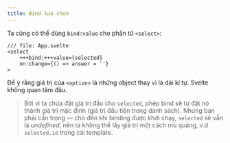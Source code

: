```yaml
---
title: Bind lựa chọn
---
```


Ta cũng có thể dùng `bind:value` cho phần tử `<select>`:

```svelte
/// file: App.svelte
<select
    +++bind:+++value={selected}
    on:change={() => answer = ''}
>
```

Để ý rằng giá trị của `<option>` là những object thay vì là dải kí tự. Svelte không quan tâm đâu.

> Bời vì ta chưa đặt giá trị đầu cho `selected`, phép bind sẽ tự đặt nó thành giá trị mặc định (giá trị đầu tiên trong danh sách). Nhưng bạn phải cẩn trọng — cho đến khi binding được khởi chạy, `selected` sẽ vẫn là _undefined_, nên ta không thể lấy giá trị một cách mù quáng, v.d `selected.id` trong cái template.